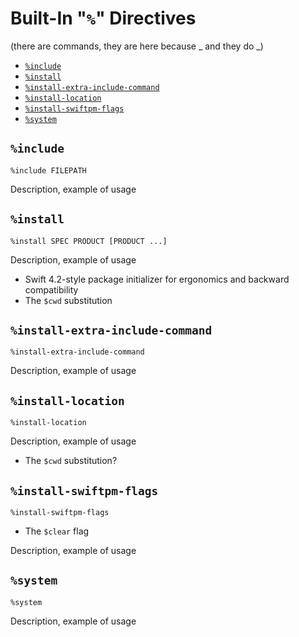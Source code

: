 # Built-In "`%`" Directives

(there are commands, they are here because _ and they do _)

- [`%include`](#include)
- [`%install`](#install)
- [`%install-extra-include-command`](#install-extra-include-command)
- [`%install-location`](#install-location)
- [`%install-swiftpm-flags`](#install-swiftpm-flags)
- [`%system`](#system)

## `%include`
```
%include FILEPATH
```

Description, example of usage

## `%install`
```
%install SPEC PRODUCT [PRODUCT ...]
```

Description, example of usage

- Swift 4.2-style package initializer for ergonomics and backward compatibility
- The `$cwd` substitution

## `%install-extra-include-command`
```
%install-extra-include-command
```

Description, example of usage

## `%install-location`
```
%install-location
```

Description, example of usage

- The `$cwd` substitution?

## `%install-swiftpm-flags`
```
%install-swiftpm-flags
```

- The `$clear` flag

Description, example of usage

## `%system`
```
%system
```

Description, example of usage
